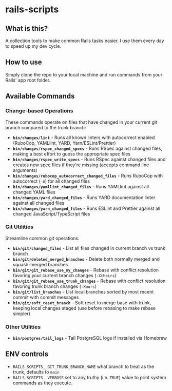# rails-scripts

## What is this?

A collection tools to make common Rails tasks easier. I use them every day to speed up my dev cycle.

## How to use

Simply clone the repo to your local machine and run commands from your Rails' app root folder.

## Available Commands

### Change-based Operations

These commands operate on files that have changed in your current git branch compared to the trunk branch:

- **`bin/changes/lint`** - Runs all known linters with autocorrect enabled (RuboCop, YAMLlint, YARD, Yarn/ESLint/Prettier)
- **`bin/changes/rspec_changed_specs`** - Runs RSpec against changed files, making a best effort to guess the appropriate spec files
- **`bin/changes/rspec_write_specs`** - Runs RSpec against changed files and creates new spec files if they're missing (accepts command line arguments)
- **`bin/changes/rubocop_autocorrect_changed_files`** - Runs RuboCop with autocorrect (`-A`) for all changed files
- **`bin/changes/yamllint_changed_files`** - Runs YAMLlint against all changed YAML files
- **`bin/changes/yard_changed_files`** - Runs YARD documentation linter against all changed files
- **`bin/changes/yarn_changed_files`** - Runs ESLint and Prettier against all changed JavaScript/TypeScript files

### Git Utilities

Streamline common git operations:

- **`bin/git/changed_files`** - List all files changed in current branch vs trunk branch
- **`bin/git/deleted_merged_branches`** - Delete both normally merged and squash-merged branches
- **`bin/git/git_rebase_use_my_changes`** - Rebase with conflict resolution favoring your current branch changes (`-Xtheirs`)
- **`bin/git/git_rebase_use_trunk_changes`** - Rebase with conflict resolution favoring trunk branch changes (`-Xours`)
- **`bin/git/list_branches`** - List local branches sorted by most recent commit with commit messages
- **`bin/git/soft_reset_branch`** - Soft reset to merge base with trunk, keeping local changes staged (use before rebasing to make rebase simpler)

### Other Utilities

- **`bin/postgres/tail_logs`** - Tail PostgreSQL logs if installed via Homebrew

## ENV controls

- `RAILS_SCRIPTS__GIT_TRUNK_BRANCH_NAME` what branch to treat as the trunk, defaults to `main`
- `RAILS_SCRIPTS__VERBOSE` set to any truthy (i.e. `TRUE`) value to print system commands as they execute.
